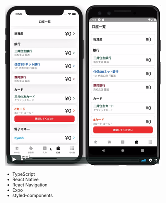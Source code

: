 [![Play](thumb.png)](https://vimeo.com/345286417)

- TypeScript
- React Native
- React Navigation
- Expo
- styled-components
